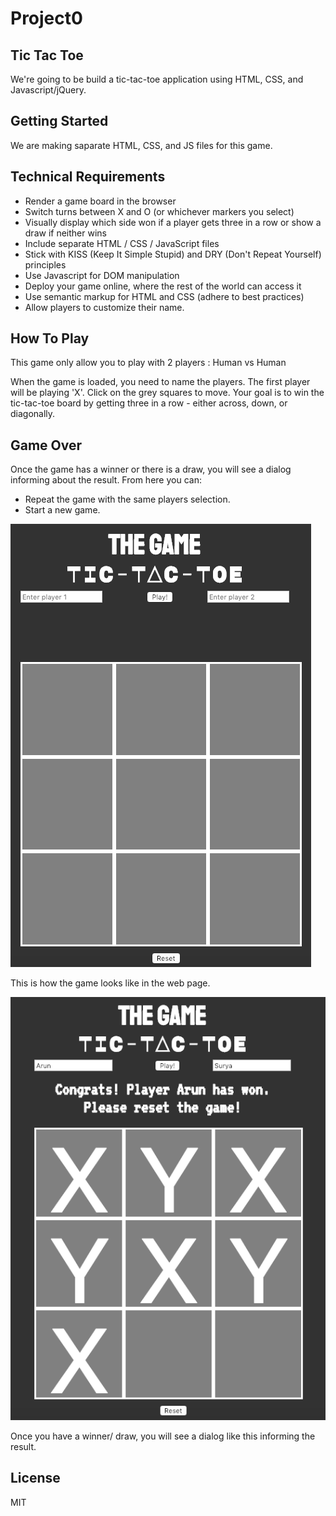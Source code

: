 # Project0

## Tic Tac Toe

We're going to be build a tic-tac-toe application using HTML, CSS, and Javascript/jQuery. 

## Getting Started
We are making saparate HTML, CSS, and JS files for this game.


## Technical Requirements
* Render a game board in the browser
* Switch turns between X and O (or whichever markers you select)
* Visually display which side won if a player gets three in a row or show a draw if neither wins
* Include separate HTML / CSS / JavaScript files
* Stick with KISS (Keep It Simple Stupid) and DRY (Don't Repeat Yourself) principles
* Use Javascript for DOM manipulation
* Deploy your game online, where the rest of the world can access it
* Use semantic markup for HTML and CSS (adhere to best practices)
* Allow players to customize their name.

## How To Play
This game only allow you to play with 2 players :
Human vs Human

When the game is loaded, you need to name the players. The first player will be playing 'X'.
Click on the grey squares to move.
Your goal is to win the tic-tac-toe board by getting three in a row - either across, down, or diagonally.

## Game Over
Once the game has a winner or there is a draw, you will see a dialog informing about the result. From here you can:

* Repeat the game with the same players selection.
* Start a new game.


![alt text](screenshots/game_layout1.png "screenshot 1")



This is how the game looks like in the web page.



![alt text](screenshots/game_layout2.png "screenshot 2")




Once you have a winner/ draw, you will see a dialog like this informing the result.



## License
MIT

